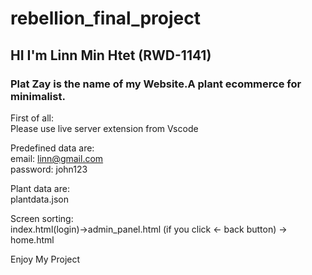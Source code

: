 # rebellion_final_project

## HI I'm Linn Min Htet (RWD-1141)

### Plat Zay is the name of my Website.A plant ecommerce for minimalist.

First of all:\
Please use live server extension from Vscode

Predefined data are:\
email: linn@gmail.com\
password: john123

Plant data are:\
plantdata.json


Screen sorting:\
index.html(login)->admin_panel.html (if you click <- back button) -> home.html


Enjoy My Project




